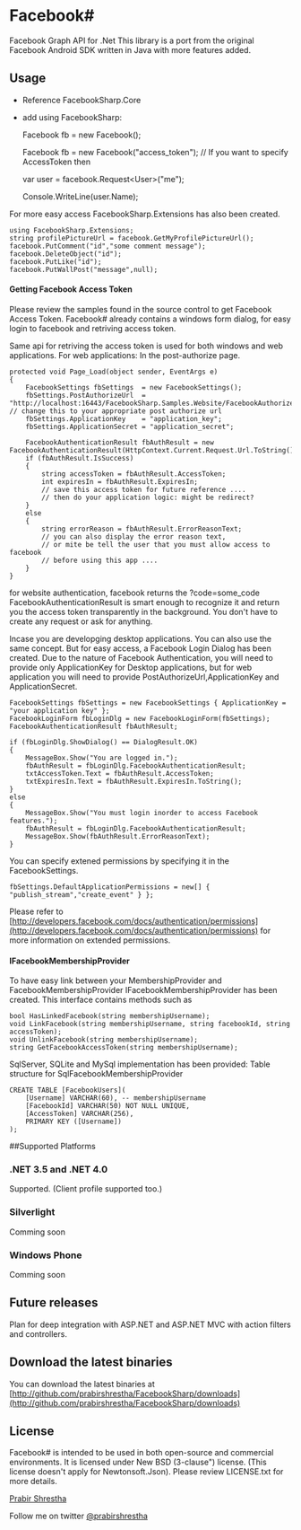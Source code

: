 Facebook#
=========
Facebook Graph API for .Net
This library is a port from the original Facebook Android SDK written in Java with more features added.

## Usage
* Reference FacebookSharp.Core
* add using FacebookSharp:

	Facebook fb = new Facebook();

	Facebook fb = new Facebook("access_token"); // If you want to specify AccessToken then

	var user = facebook.Request&lt;User>("me");

	Console.WriteLine(user.Name);
	
For more easy access FacebookSharp.Extensions has also been created.

	using FacebookSharp.Extensions;
	string profilePictureUrl = facebook.GetMyProfilePictureUrl();
	facebook.PutComment("id","some comment message");
	facebook.DeleteObject("id");
	facebook.PutLike("id");
	facebook.PutWallPost("message",null);

#### Getting Facebook Access Token
Please review the samples found in the source control to get Facebook Access Token.
Facebook# already contains a windows form dialog, for easy login to facebook and retriving access token.

Same api for retriving the access token is used for both windows and web applications.
For web applications:
In the post-authorize page.

	protected void Page_Load(object sender, EventArgs e)
	{
		FacebookSettings fbSettings  = new FacebookSettings();
		fbSettings.PostAuthorizeUrl  = "http://localhost:16443/FacebookSharp.Samples.Website/FacebookAuthorize.aspx"; // change this to your appropriate post authorize url
		fbSettings.ApplicationKey 	 = "application_key";
		fbSettings.ApplicationSecret = "application_secret";
	
		FacebookAuthenticationResult fbAuthResult = new FacebookAuthenticationResult(HttpContext.Current.Request.Url.ToString(),fbSettings);
		if (fbAuthResult.IsSuccess)
		{
			string accessToken = fbAuthResult.AccessToken;
			int expiresIn = fbAuthResult.ExpiresIn;
			// save this access token for future reference ....
			// then do your application logic: might be redirect?
		}
		else
		{
			string errorReason = fbAuthResult.ErrorReasonText;
			// you can also display the error reason text,
			// or mite be tell the user that you must allow access to facebook
			// before using this app ....
		}
	}

for website authentication, facebook returns the ?code=some_code 
FacebookAuthenticationResult is smart enough to recognize it and return you the access token transparently in the background.
You don't have to create any request or ask for anything.

Incase you are developging desktop applications. You can also use the same concept. But for easy access, a Facebook Login Dialog has been created.
Due to the nature of Facebook Authentication, you will need to provide only ApplicationKey for Desktop applications, but for web application you will need to provide PostAuthorizeUrl,ApplicationKey and ApplicationSecret.

	FacebookSettings fbSettings = new FacebookSettings { ApplicationKey = "your application key" };
	FacebookLoginForm fbLoginDlg = new FacebookLoginForm(fbSettings);
	FacebookAuthenticationResult fbAuthResult;

	if (fbLoginDlg.ShowDialog() == DialogResult.OK)
	{
		MessageBox.Show("You are logged in.");
		fbAuthResult = fbLoginDlg.FacebookAuthenticationResult;
		txtAccessToken.Text = fbAuthResult.AccessToken;
		txtExpiresIn.Text = fbAuthResult.ExpiresIn.ToString();
	}
	else
	{
		MessageBox.Show("You must login inorder to access Facebook features.");
		fbAuthResult = fbLoginDlg.FacebookAuthenticationResult;
		MessageBox.Show(fbAuthResult.ErrorReasonText);
	}

You can specify extened permissions by specifying it in the FacebookSettings.

	fbSettings.DefaultApplicationPermissions = new[] { "publish_stream","create_event" } };

Please refer to [http://developers.facebook.com/docs/authentication/permissions](http://developers.facebook.com/docs/authentication/permissions) for more information on extended permissions.

#### IFacebookMembershipProvider

To have easy link between your MembershipProvider and FacebookMembershipProvider IFacebookMembershipProvider has been created. This interface contains methods such as 

	bool HasLinkedFacebook(string membershipUsername);
	void LinkFacebook(string membershipUsername, string facebookId, string accessToken);
	void UnlinkFacebook(string membershipUsername);
	string GetFacebookAccessToken(string membershipUsername);

SqlServer, SQLite and MySql implementation has been provided:
Table structure for SqlFacebookMembershipProvider

	CREATE TABLE [FacebookUsers](
		[Username] VARCHAR(60), -- membershipUsername
  		[FacebookId] VARCHAR(50) NOT NULL UNIQUE,
		[AccessToken] VARCHAR(256),
		PRIMARY KEY ([Username])  
	);

##Supported Platforms

### .NET 3.5 and .NET 4.0
Supported. (Client profile supported too.)

### Silverlight
Comming soon

### Windows Phone
Comming soon

## Future releases
Plan for deep integration with ASP.NET and ASP.NET MVC with action filters and controllers.

## Download the latest binaries

You can download the latest binaries at [http://github.com/prabirshrestha/FacebookSharp/downloads](http://github.com/prabirshrestha/FacebookSharp/downloads)

## License

Facebook# is intended to be used in both open-source and commercial environments. It is licensed under New BSD (3-clause") license. (This license doesn't apply for Newtonsoft.Json). Please review LICENSE.txt for more details.

[Prabir Shrestha](http://www.prabir.me)

Follow me on twitter [@prabirshrestha](http://www.twitter.com/prabirshrestha)